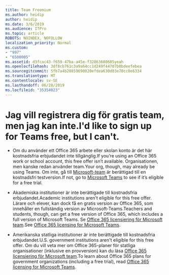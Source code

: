 ```yaml
---
title: Team Freemium
ms.author: heidip
author: heidip
ms.date: 3/6/2019
ms.audience: ITPro
ms.topic: article
ROBOTS: NOINDEX, NOFOLLOW
localization_priority: Normal
ms.custom:
- "997"
- "6500005"
ms.assetid: d3fcac43-f659-47ba-a45e-f32863680685yeah
ms.openlocfilehash: 3df8cb761c3a9a64cc1d249f44707b0bdeefebea
ms.sourcegitcommit: 5fb7a4b28859690020efdea630d03e70cc0e6334
ms.translationtype: MT
ms.contentlocale: sv-SE
ms.lasthandoff: 06/28/2019
ms.locfileid: "35354023"
---
```

# <a name="id-like-to-sign-up-for-teams-free-but-i-cant"></a><span data-ttu-id="5cb56-102">Jag vill registrera dig för gratis team, men jag kan inte.</span><span class="sxs-lookup"><span data-stu-id="5cb56-102">I'd like to sign up for Teams free, but I can't.</span></span>

- <span data-ttu-id="5cb56-103">Om du använder ett Office 365 arbete eller skolan konto är det här kostnadsfria erbjudandet inte tillgänglig.</span><span class="sxs-lookup"><span data-stu-id="5cb56-103">If you’re using an Office 365 work or school account, this free offer isn’t available.</span></span> <span data-ttu-id="5cb56-104">Organisationen, men kanske redan använder team.</span><span class="sxs-lookup"><span data-stu-id="5cb56-104">Your org, though, may already be using Teams.</span></span> <span data-ttu-id="5cb56-105">Om inte, gå till [Microsoft-team](https://products.office.com/microsoft-teams/group-chat-software) är berättigad till en kostnadsfri testversion.</span><span class="sxs-lookup"><span data-stu-id="5cb56-105">If not, go to [Microsoft Teams](https://products.office.com/microsoft-teams/group-chat-software) to see if it’s eligible for a free trial.</span></span>

- <span data-ttu-id="5cb56-106">Akademiska institutioner är inte berättigade till kostnadsfria erbjudandet.</span><span class="sxs-lookup"><span data-stu-id="5cb56-106">Academic institutions aren't eligible for this free offer.</span></span> <span data-ttu-id="5cb56-107">Lärare och elever, kan dock få en gratis version av Office 365, som innehåller en fullständig version av Microsoft-Teams.</span><span class="sxs-lookup"><span data-stu-id="5cb56-107">Teachers and students, though, can get a free version of Office 365, which includes a full version of Microsoft Teams.</span></span> <span data-ttu-id="5cb56-108">Se [Office 365 licensiering för Microsoft team](https://docs.microsoft.com/microsoftteams/office-365-licensing).</span><span class="sxs-lookup"><span data-stu-id="5cb56-108">See [Office 365 licensing for Microsoft Teams](https://docs.microsoft.com/microsoftteams/office-365-licensing).</span></span>

- <span data-ttu-id="5cb56-109">Amerikanska statliga institutioner är inte berättigade till kostnadsfria erbjudandet.</span><span class="sxs-lookup"><span data-stu-id="5cb56-109">U.S. government institutions aren't eligible for this free offer.</span></span> <span data-ttu-id="5cb56-110">Om du vill veta mer om Office 365-planer för statliga organisationer (inklusive en provversion) kan du läsa [Office 365 licensiering för Microsoft team](https://docs.microsoft.com/microsoftteams/office-365-licensing).</span><span class="sxs-lookup"><span data-stu-id="5cb56-110">To learn about Office 365 plans for government organizations (including a free trial), read [Office 365 licensing for Microsoft Teams](https://docs.microsoft.com/microsoftteams/office-365-licensing).</span></span>
